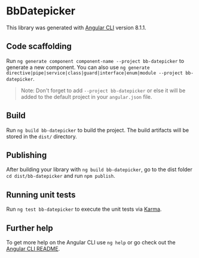 # BbDatepicker

This library was generated with [Angular CLI](https://github.com/angular/angular-cli) version 8.1.1.

## Code scaffolding

Run `ng generate component component-name --project bb-datepicker` to generate a new component. You can also use `ng generate directive|pipe|service|class|guard|interface|enum|module --project bb-datepicker`.
> Note: Don't forget to add `--project bb-datepicker` or else it will be added to the default project in your `angular.json` file. 

## Build

Run `ng build bb-datepicker` to build the project. The build artifacts will be stored in the `dist/` directory.

## Publishing

After building your library with `ng build bb-datepicker`, go to the dist folder `cd dist/bb-datepicker` and run `npm publish`.

## Running unit tests

Run `ng test bb-datepicker` to execute the unit tests via [Karma](https://karma-runner.github.io).

## Further help

To get more help on the Angular CLI use `ng help` or go check out the [Angular CLI README](https://github.com/angular/angular-cli/blob/master/README.md).
